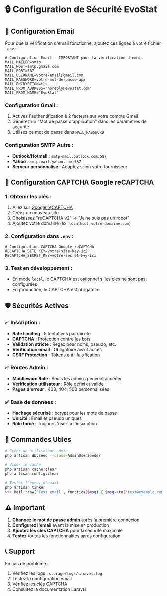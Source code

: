 # 🔒 Configuration de Sécurité EvoStat

## 📧 Configuration Email

Pour que la vérification d'email fonctionne, ajoutez ces lignes à votre fichier `.env` :

```env
# Configuration Email - IMPORTANT pour la vérification d'email
MAIL_MAILER=smtp
MAIL_HOST=smtp.gmail.com
MAIL_PORT=587
MAIL_USERNAME=votre-email@gmail.com
MAIL_PASSWORD=votre-mot-de-passe-app
MAIL_ENCRYPTION=tls
MAIL_FROM_ADDRESS="noreply@evostat.com"
MAIL_FROM_NAME="EvoStat"
```

### Configuration Gmail :
1. Activez l'authentification à 2 facteurs sur votre compte Gmail
2. Générez un "Mot de passe d'application" dans les paramètres de sécurité
3. Utilisez ce mot de passe dans `MAIL_PASSWORD`

### Configuration SMTP Autre :
- **Outlook/Hotmail** : `smtp-mail.outlook.com:587`
- **Yahoo** : `smtp.mail.yahoo.com:587`
- **Serveur personnalisé** : Adaptez selon votre fournisseur

## 🤖 Configuration CAPTCHA Google reCAPTCHA

### 1. Obtenir les clés :
1. Allez sur [Google reCAPTCHA](https://www.google.com/recaptcha/admin)
2. Créez un nouveau site
3. Choisissez "reCAPTCHA v2" → "Je ne suis pas un robot"
4. Ajoutez votre domaine (ex: `localhost`, `votre-domaine.com`)

### 2. Configuration dans `.env` :
```env
# Configuration CAPTCHA Google reCAPTCHA
RECAPTCHA_SITE_KEY=votre-site-key-ici
RECAPTCHA_SECRET_KEY=votre-secret-key-ici
```

### 3. Test en développement :
- En mode `local`, le CAPTCHA est optionnel si les clés ne sont pas configurées
- En production, le CAPTCHA est obligatoire

## 🛡️ Sécurités Actives

### ✅ Inscription :
- **Rate Limiting** : 5 tentatives par minute
- **CAPTCHA** : Protection contre les bots
- **Validation stricte** : Regex pour noms, pseudo, etc.
- **Vérification email** : Obligatoire avant accès
- **CSRF Protection** : Tokens anti-falsification

### ✅ Routes Admin :
- **Middleware Role** : Seuls les admins peuvent accéder
- **Vérification utilisateur** : Rôle défini et valide
- **Pages d'erreur** : 403, 404, 500 personnalisées

### ✅ Base de données :
- **Hachage sécurisé** : bcrypt pour les mots de passe
- **Unicité** : Email et pseudo uniques
- **Rôle forcé** : Toujours 'user' à l'inscription

## 🚀 Commandes Utiles

```bash
# Créer un utilisateur admin
php artisan db:seed --class=AdminUserSeeder

# Vider le cache
php artisan cache:clear
php artisan config:clear

# Tester l'envoi d'email
php artisan tinker
>>> Mail::raw('Test email', function($msg) { $msg->to('test@example.com')->subject('Test'); });
```

## ⚠️ Important

1. **Changez le mot de passe admin** après la première connexion
2. **Configurez l'email** avant la mise en production
3. **Ajoutez les clés CAPTCHA** pour la sécurité maximale
4. **Testez** toutes les fonctionnalités après configuration

## 📞 Support

En cas de problème :
1. Vérifiez les logs : `storage/logs/laravel.log`
2. Testez la configuration email
3. Vérifiez les clés CAPTCHA
4. Consultez la documentation Laravel
